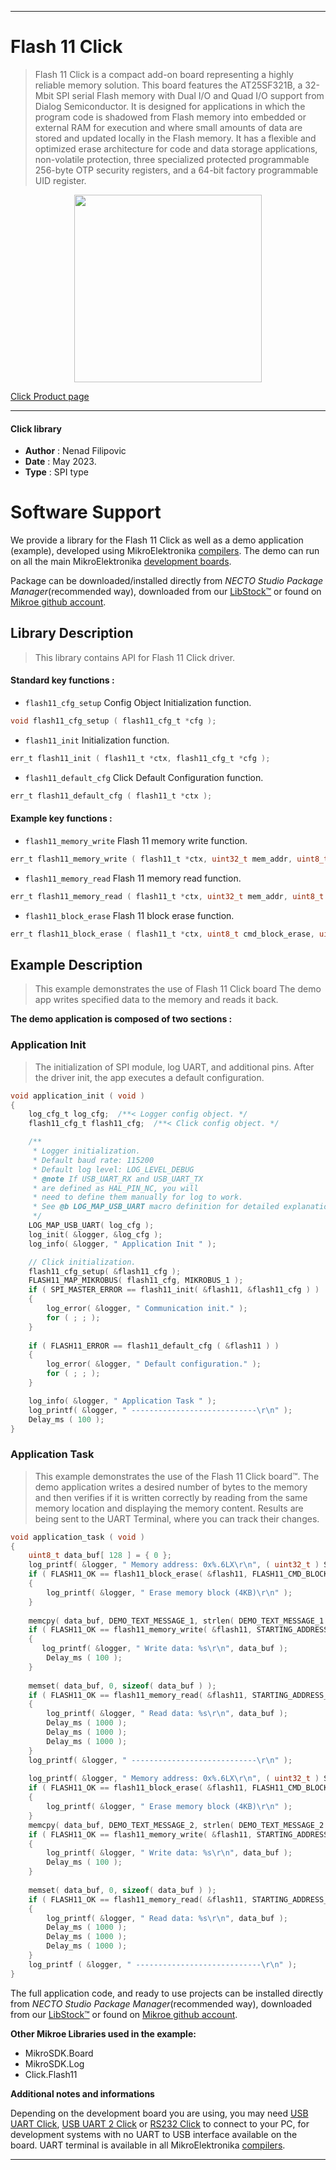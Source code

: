 
---
# Flash 11 Click

> Flash 11 Click is a compact add-on board representing a highly reliable memory solution. 
> This board features the AT25SF321B, a 32-Mbit SPI serial Flash memory with Dual I/O 
> and Quad I/O support from Dialog Semiconductor. It is designed for applications 
> in which the program code is shadowed from Flash memory into embedded or external RAM 
> for execution and where small amounts of data are stored and updated locally in the Flash memory. 
> It has a flexible and optimized erase architecture for code and data storage applications, 
> non-volatile protection, three specialized protected programmable 256-byte OTP security registers, 
> and a 64-bit factory programmable UID register.

<p align="center">
  <img src="https://download.mikroe.com/images/click_for_ide/flash11_click.png" height=300px>
</p>

[Click Product page](https://www.mikroe.com/flash-11-click)

---


#### Click library

- **Author**        : Nenad Filipovic
- **Date**          : May 2023.
- **Type**          : SPI type


# Software Support

We provide a library for the Flash 11 Click
as well as a demo application (example), developed using MikroElektronika
[compilers](https://www.mikroe.com/necto-studio).
The demo can run on all the main MikroElektronika [development boards](https://www.mikroe.com/development-boards).

Package can be downloaded/installed directly from *NECTO Studio Package Manager*(recommended way), downloaded from our [LibStock&trade;](https://libstock.mikroe.com) or found on [Mikroe github account](https://github.com/MikroElektronika/mikrosdk_click_v2/tree/master/clicks).

## Library Description

> This library contains API for Flash 11 Click driver.

#### Standard key functions :

- `flash11_cfg_setup` Config Object Initialization function.
```c
void flash11_cfg_setup ( flash11_cfg_t *cfg );
```

- `flash11_init` Initialization function.
```c
err_t flash11_init ( flash11_t *ctx, flash11_cfg_t *cfg );
```

- `flash11_default_cfg` Click Default Configuration function.
```c
err_t flash11_default_cfg ( flash11_t *ctx );
```

#### Example key functions :

- `flash11_memory_write` Flash 11 memory write function.
```c
err_t flash11_memory_write ( flash11_t *ctx, uint32_t mem_addr, uint8_t *data_in, uint32_t len );
```

- `flash11_memory_read` Flash 11 memory read function.
```c
err_t flash11_memory_read ( flash11_t *ctx, uint32_t mem_addr, uint8_t *data_out, uint32_t len );
```

- `flash11_block_erase` Flash 11 block erase function.
```c
err_t flash11_block_erase ( flash11_t *ctx, uint8_t cmd_block_erase, uint32_t mem_addr );
```

## Example Description

> This example demonstrates the use of Flash 11 Click board 
> The demo app writes specified data to the memory and reads it back.

**The demo application is composed of two sections :**

### Application Init

> The initialization of SPI module, log UART, and additional pins.
> After the driver init, the app executes a default configuration.

```c
void application_init ( void )
{
    log_cfg_t log_cfg;  /**< Logger config object. */
    flash11_cfg_t flash11_cfg;  /**< Click config object. */

    /** 
     * Logger initialization.
     * Default baud rate: 115200
     * Default log level: LOG_LEVEL_DEBUG
     * @note If USB_UART_RX and USB_UART_TX 
     * are defined as HAL_PIN_NC, you will 
     * need to define them manually for log to work. 
     * See @b LOG_MAP_USB_UART macro definition for detailed explanation.
     */
    LOG_MAP_USB_UART( log_cfg );
    log_init( &logger, &log_cfg );
    log_info( &logger, " Application Init " );

    // Click initialization.
    flash11_cfg_setup( &flash11_cfg );
    FLASH11_MAP_MIKROBUS( flash11_cfg, MIKROBUS_1 );
    if ( SPI_MASTER_ERROR == flash11_init( &flash11, &flash11_cfg ) )
    {
        log_error( &logger, " Communication init." );
        for ( ; ; );
    }
    
    if ( FLASH11_ERROR == flash11_default_cfg ( &flash11 ) )
    {
        log_error( &logger, " Default configuration." );
        for ( ; ; );
    }

    log_info( &logger, " Application Task " );
    log_printf( &logger, " ----------------------------\r\n" );
    Delay_ms ( 100 );
}
```

### Application Task

> This example demonstrates the use of the Flash 11 Click board™.
> The demo application writes a desired number of bytes to the memory 
> and then verifies if it is written correctly
> by reading from the same memory location and displaying the memory content.
> Results are being sent to the UART Terminal, where you can track their changes.

```c
void application_task ( void )
{
    uint8_t data_buf[ 128 ] = { 0 };
    log_printf( &logger, " Memory address: 0x%.6LX\r\n", ( uint32_t ) STARTING_ADDRESS_1 );
    if ( FLASH11_OK == flash11_block_erase( &flash11, FLASH11_CMD_BLOCK_ERASE_4KB, STARTING_ADDRESS_1 ) )
    {
        log_printf( &logger, " Erase memory block (4KB)\r\n" );
    }
    
    memcpy( data_buf, DEMO_TEXT_MESSAGE_1, strlen( DEMO_TEXT_MESSAGE_1 ) );
    if ( FLASH11_OK == flash11_memory_write( &flash11, STARTING_ADDRESS_1, data_buf, sizeof( data_buf ) ) )
    {
       log_printf( &logger, " Write data: %s\r\n", data_buf );
        Delay_ms ( 100 );
    }
    
    memset( data_buf, 0, sizeof( data_buf ) );
    if ( FLASH11_OK == flash11_memory_read( &flash11, STARTING_ADDRESS_1, data_buf, sizeof( data_buf ) ) )
    {
        log_printf( &logger, " Read data: %s\r\n", data_buf );
        Delay_ms ( 1000 );
        Delay_ms ( 1000 );
        Delay_ms ( 1000 );
    }
    log_printf( &logger, " ----------------------------\r\n" );
    
    log_printf( &logger, " Memory address: 0x%.6LX\r\n", ( uint32_t ) STARTING_ADDRESS_2 );
    if ( FLASH11_OK == flash11_block_erase( &flash11, FLASH11_CMD_BLOCK_ERASE_4KB, STARTING_ADDRESS_2 ) )
    {
        log_printf( &logger, " Erase memory block (4KB)\r\n" );
    }
    memcpy( data_buf, DEMO_TEXT_MESSAGE_2, strlen( DEMO_TEXT_MESSAGE_2 ) );
    if ( FLASH11_OK == flash11_memory_write( &flash11, STARTING_ADDRESS_2, data_buf, sizeof( data_buf ) ) )
    {
        log_printf( &logger, " Write data: %s\r\n", data_buf );
        Delay_ms ( 100 );
    }
    
    memset( data_buf, 0, sizeof( data_buf ) );
    if ( FLASH11_OK == flash11_memory_read( &flash11, STARTING_ADDRESS_2, data_buf, sizeof( data_buf ) ) )
    {
        log_printf( &logger, " Read data: %s\r\n", data_buf );
        Delay_ms ( 1000 );
        Delay_ms ( 1000 );
        Delay_ms ( 1000 );
    }
    log_printf ( &logger, " ----------------------------\r\n" );
}
```

The full application code, and ready to use projects can be installed directly from *NECTO Studio Package Manager*(recommended way), downloaded from our [LibStock&trade;](https://libstock.mikroe.com) or found on [Mikroe github account](https://github.com/MikroElektronika/mikrosdk_click_v2/tree/master/clicks).

**Other Mikroe Libraries used in the example:**

- MikroSDK.Board
- MikroSDK.Log
- Click.Flash11

**Additional notes and informations**

Depending on the development board you are using, you may need
[USB UART Click](https://www.mikroe.com/usb-uart-click),
[USB UART 2 Click](https://www.mikroe.com/usb-uart-2-click) or
[RS232 Click](https://www.mikroe.com/rs232-click) to connect to your PC, for
development systems with no UART to USB interface available on the board. UART
terminal is available in all MikroElektronika
[compilers](https://shop.mikroe.com/compilers).

---
